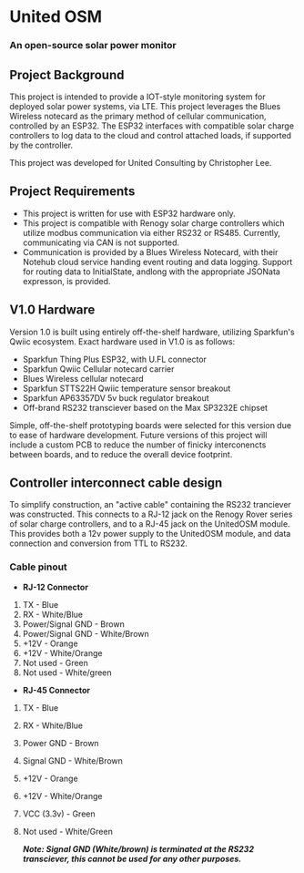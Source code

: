 # United OSM
### An open-source solar power monitor

## Project Background
This project is intended to provide a IOT-style monitoring system for deployed solar power systems, via LTE. This project leverages the Blues Wireless notecard as the primary method of cellular communication, controlled by an ESP32. The ESP32 interfaces with compatible solar charge controllers to log data to the cloud and control attached loads, if supported by the controller.

This project was developed for United Consulting by Christopher Lee. 

## Project Requirements
- This project is written for use with ESP32 hardware only.
- This project is compatible with Renogy solar charge controllers which utilize modbus communication via either RS232 or RS485. Currently, communicating via CAN is not supported.
- Communication is provided by a Blues Wireless Notecard, with their Notehub cloud service handing event routing and data logging. Support for routing data to InitialState, andlong with the appropriate JSONata expresson, is provided.

## V1.0 Hardware
Version 1.0 is built using entirely off-the-shelf hardware, utilizing Sparkfun's Qwiic ecosystem. Exact hardware used in V1.0 is as follows:
- Sparkfun Thing Plus ESP32, with U.FL connector
- Sparkfun Qwiic Cellular notecard carrier
- Blues Wireless cellular notecard
- Sparkfun STTS22H Qwiic temperature sensor breakout
- Sparkfun AP63357DV 5v buck regulator breakout
- Off-brand RS232 transciever based on the Max SP3232E chipset

Simple, off-the-shelf prototyping boards were selected for this version due to ease of hardware development. Future versions of this project will include a custom PCB to reduce the number of finicky interconencts between boards, and to reduce the overall device footprint.

## Controller interconnect cable design
To simplify construction, an "active cable" containing the RS232 tranciever was constructed. This connects to a RJ-12 jack on the Renogy Rover series of solar charge controllers, and to a RJ-45 jack on the UnitedOSM module. This provides both a 12v power supply to the UnitedOSM module, and data connection and conversion from TTL to RS232.

### Cable pinout
- **RJ-12 Connector**
1. TX - Blue
2. RX - White/Blue
3. Power/Signal GND - Brown
4. Power/Signal GND - White/Brown
5. +12V - Orange
6. +12V - White/Orange
7. Not used - Green
8. Not used - White/green 

- **RJ-45 Connector**
1. TX - Blue
2. RX - White/Blue
3. Power GND - Brown
4. Signal GND - White/Brown
5. +12V - Orange
6. +12V - White/Orange
7. VCC (3.3v) - Green
8. Not used - White/Green

    ***Note: Signal GND (White/brown) is terminated at the RS232 transciever, this cannot be used for any other purposes.***